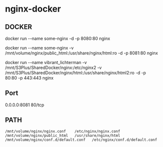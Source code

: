 # nginx-docker

## DOCKER

docker run --name some-nginx -d -p 8080:80 nginx

docker run --name some-nginx -v /mnt/volume/nginx/public_html:/usr/share/nginx/html:ro -d -p 8081:80 nginx

  docker run --name vibrant_lichterman -v /mnt/S3Plus/SharedDocker/nginx:/etc/nginx2 -v /mnt/S3Plus/SharedDocker/nginx/html:/usr/share/nginx/html2:ro -d -p 80:80 -p 443:443 nginx

## Port
0.0.0.0:8081 80/tcp 

## PATH
```
/mnt/volume/nginx/nginx.conf 	/etc/nginx/nginx.conf
/mnt/volume/nginx/public_html 	/usr/share/nginx/html
/mnt/volume/nginx/conf.d/default.conf 	/etc/nginx/conf.d/default.conf
```
